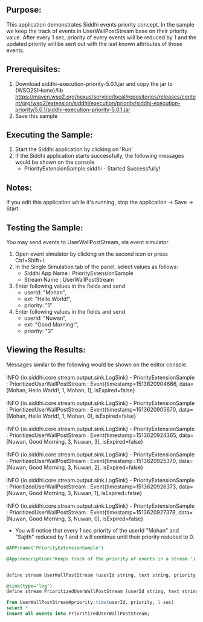 

## Purpose:
This application demonstrates Siddhi events priority concept. In the sample we keep the track of events in UserWallPostStream base on their priority value.
After every 1 sec, priority of every events will be reduced by 1 and the updated priority will be sent out with the last known attributes of those events.

## Prerequisites:
1. Download siddhi-execution-priority-5.0.1.jar and copy the jar to  {WSO2SIHome}/lib
 https://maven.wso2.org/nexus/service/local/repositories/releases/content/org/wso2/extension/siddhi/execution/priority/siddhi-execution-priority/5.0.1/siddhi-execution-priority-5.0.1.jar
2. Save this sample

## Executing the Sample:
1. Start the Siddhi application by clicking on 'Run'
2. If the Siddhi application starts successfully, the following messages would be shown on the console
    * PriorityExtensionSample.siddhi - Started Successfully!

## Notes:
If you edit this application while it's running, stop the application -> Save -> Start.

## Testing the Sample:
You may send events to UserWallPostStream, via event simulator
1. Open event simulator by clicking on the second icon or press Ctrl+Shift+I.
2. In the Single Simulation tab of the panel, select values as follows:
    * Siddhi App Name  : PriorityExtensionSample
    * Stream Name     : UserWallPostStream
3. Enter following values in the fields and send
    * userId:  "Mohan",
    * ext:  "Hello World!",
    * priority:  "1"
4. Enter following values in the fields and send
    * userId:  "Nuwan",
    * ext:  "Good Morning!",
    * priority:  "3"

## Viewing the Results:
Messages similar to the following would be shown on the editor console.<br/><br/>
INFO {io.siddhi.core.stream.output.sink.LogSink} - PriorityExtensionSample : PrioritizedUserWallPostStream : Event{timestamp=1513620904666, data=[Mohan, Hello World!, 1, Mohan, 1], isExpired=false}<br/><br/>
INFO {io.siddhi.core.stream.output.sink.LogSink} - PriorityExtensionSample : PrioritizedUserWallPostStream : Event{timestamp=1513620905670, data=[Mohan, Hello World!, 1, Mohan, 0], isExpired=false}<br/><br/>
INFO {io.siddhi.core.stream.output.sink.LogSink} - PriorityExtensionSample : PrioritizedUserWallPostStream : Event{timestamp=1513620924365, data=[Nuwan, Good Morning, 3, Nuwan, 3], isExpired=false}<br/><br/>
INFO {io.siddhi.core.stream.output.sink.LogSink} - PriorityExtensionSample : PrioritizedUserWallPostStream : Event{timestamp=1513620925370, data=[Nuwan, Good Morning, 3, Nuwan, 2], isExpired=false}<br/><br/>
INFO {io.siddhi.core.stream.output.sink.LogSink} - PriorityExtensionSample : PrioritizedUserWallPostStream : Event{timestamp=1513620926373, data=[Nuwan, Good Morning, 3, Nuwan, 1], isExpired=false}<br/><br/>
INFO {io.siddhi.core.stream.output.sink.LogSink} - PriorityExtensionSample : PrioritizedUserWallPostStream : Event{timestamp=1513620927378, data=[Nuwan, Good Morning, 3, Nuwan, 0], isExpired=false}

* You will notice that every 1 sec priority of the userId "Mohan" and "Sajith" reduced by 1 and it will continue until their priority reduced to 0.

```sql
@APP:name('PriorityExtensionSample')

@App:description('Keeps track of the priority of events in a stream.')


define stream UserWallPostStream (userId string, text string, priority long);

@sink(type='log')
define stream PrioritizedUserWallPostStream (userId string, text string, priority long, priorityKey string, currentPriority long);

from UserWallPostStream#priority:time(userId, priority, 1 sec)
select *
insert all events into PrioritizedUserWallPostStream;
```